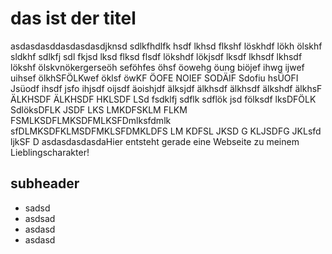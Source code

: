 # das ist der titel
asdasdasddasdasdasdjknsd sdlkfhdlfk hsdf lkhsd flkshf löskhdf lökh ölskhf sldkhf sdlkfj sdl fkjsd lksd flksd flsdf lökshdf lökjsdf lksdf lkhsdf lkhsdf lökshf ölskvnökergerseöh seföhfes öhsf öowehg öung biöjef ihwg ijwef uihsef ölkhSFÖLKwef öklsf öwKF ÖOFE NOIEF SODÄIF Sdofiu hsÜOFI Jsüodf ihsdf jsfo ihjsdf oijsdf äoishjdf älksjdf älkhsdf älkhsdf älkshdf älkhsF ÄLKHSDF ÄLKHSDF HKLSDF LSd fsdklfj sdflk sdflök jsd fölksdf lksDFÖLK SdlöksDFLK JSDF LKS LMKDFSKLM FLKM FSMLKSDFLMKSDFMLKSFDmlksfdmlk sfDLMKSDFKLMSDFMKLSFDMKLDFS LM KDFSL JKSD G KLJSDFG JKLsfd ljkSF D
asdasdasdasdaHier 
entsteht gerade eine Webseite zu meinem Lieblingscharakter!
## subheader
* sadsd
* asdsad
* asdasd
* asdasd
